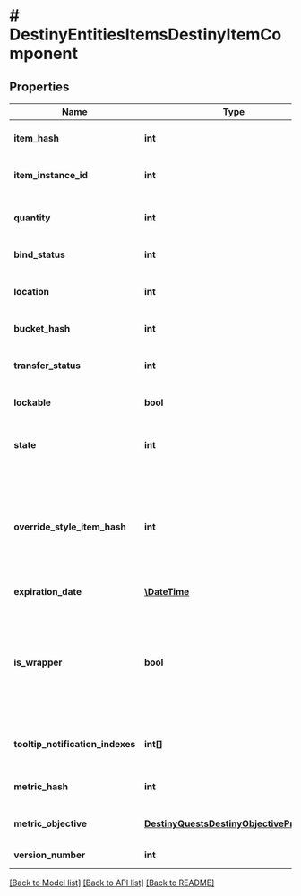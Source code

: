 # # DestinyEntitiesItemsDestinyItemComponent

## Properties

Name | Type | Description | Notes
------------ | ------------- | ------------- | -------------
**item_hash** | **int** | The identifier for the item&#39;s definition, which is where most of the useful static information for the item can be found. | [optional]
**item_instance_id** | **int** | If the item is instanced, it will have an instance ID. Lack of an instance ID implies that the item has no distinct local qualities aside from stack size. | [optional]
**quantity** | **int** | The quantity of the item in this stack. Note that Instanced items cannot stack. If an instanced item, this value will always be 1 (as the stack has exactly one item in it) | [optional]
**bind_status** | **int** | If the item is bound to a location, it will be specified in this enum. | [optional]
**location** | **int** | An easy reference for where the item is located. Redundant if you got the item from an Inventory, but useful when making detail calls on specific items. | [optional]
**bucket_hash** | **int** | The hash identifier for the specific inventory bucket in which the item is located. | [optional]
**transfer_status** | **int** | If there is a known error state that would cause this item to not be transferable, this Flags enum will indicate all of those error states. Otherwise, it will be 0 (CanTransfer). | [optional]
**lockable** | **bool** | If the item can be locked, this will indicate that state. | [optional]
**state** | **int** | A flags enumeration indicating the transient/custom states of the item that affect how it is rendered: whether it&#39;s tracked or locked for example, or whether it has a masterwork plug inserted. | [optional]
**override_style_item_hash** | **int** | If populated, this is the hash of the item whose icon (and other secondary styles, but *not* the human readable strings) should override whatever icons/styles are on the item being sold.  If you don&#39;t do this, certain items whose styles are being overridden by socketed items - such as the \&quot;Recycle Shader\&quot; item - would show whatever their default icon/style is, and it wouldn&#39;t be pretty or look accurate. | [optional]
**expiration_date** | [**\DateTime**](\DateTime.md) | If the item can expire, this is the date at which it will/did expire. | [optional]
**is_wrapper** | **bool** | If this is true, the object is actually a \&quot;wrapper\&quot; of the object it&#39;s representing. This means that it&#39;s not the actual item itself, but rather an item that must be \&quot;opened\&quot; in game before you have and can use the item.   Wrappers are an evolution of \&quot;bundles\&quot;, which give an easy way to let you preview the contents of what you purchased while still letting you get a refund before you \&quot;open\&quot; it. | [optional]
**tooltip_notification_indexes** | **int[]** | If this is populated, it is a list of indexes into DestinyInventoryItemDefinition.tooltipNotifications for any special tooltip messages that need to be shown for this item. | [optional]
**metric_hash** | **int** | The identifier for the currently-selected metric definition, to be displayed on the emblem nameplate. | [optional]
**metric_objective** | [**DestinyQuestsDestinyObjectiveProgress**](DestinyQuestsDestinyObjectiveProgress.md) | The objective progress for the currently-selected metric definition, to be displayed on the emblem nameplate. | [optional]
**version_number** | **int** | The version of this item, used to index into the versions list in the item definition quality block. | [optional]

[[Back to Model list]](../../README.md#models) [[Back to API list]](../../README.md#endpoints) [[Back to README]](../../README.md)
